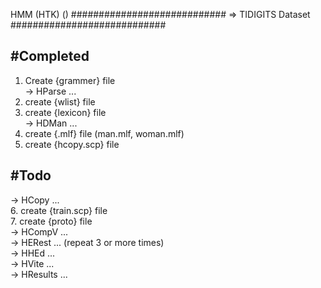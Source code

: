 HMM (HTK) ()
############################
=> TIDIGITS Dataset
############################

#Completed
----------------------------
1. Create {grammer} file  
-> HParse ...  
2. create {wlist} file  
3. create {lexicon} file  
-> HDMan ...
4. create {.mlf} file (man.mlf, woman.mlf)  
5. create {hcopy.scp} file   


#Todo
----------------------------
-> HCopy ...    
6. create {train.scp} file    
7. create {proto} file    
-> HCompV ...     
-> HERest ... (repeat 3 or more times)    
-> HHEd ...     
-> HVite ...    
-> HResults ...     


